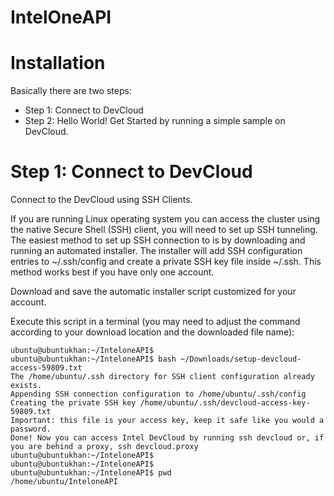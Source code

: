 # IntelOneAPI



# Installation
Basically there are two steps:

- Step 1: Connect to DevCloud
- Step 2: Hello World! Get Started by running a simple sample on DevCloud.

# Step 1: Connect to DevCloud
Connect to the DevCloud using SSH Clients.

If you are running Linux operating system you can access the cluster using the native Secure Shell (SSH) client, you will need to set up SSH tunneling. The easiest method to set up SSH connection to is by downloading and running an automated installer. The installer will add SSH configuration entries to ~/.ssh/config and create a private SSH key file inside ~/.ssh. This method works best if you have only one account.

Download and save the automatic installer script customized for your account.

Execute this script in a terminal (you may need to adjust the command according to your download location and the downloaded file name):

 ``` 
ubuntu@ubuntukhan:~/InteloneAPI$ 
ubuntu@ubuntukhan:~/InteloneAPI$ bash ~/Downloads/setup-devcloud-access-59809.txt
The /home/ubuntu/.ssh directory for SSH client configuration already exists.
Appending SSH connection configuration to /home/ubuntu/.ssh/config
Creating the private SSH key /home/ubuntu/.ssh/devcloud-access-key-59809.txt
Important: this file is your access key, keep it safe like you would a password.
Done! Now you can access Intel DevCloud by running ssh devcloud or, if you are behind a proxy, ssh devcloud.proxy
ubuntu@ubuntukhan:~/InteloneAPI$ 
ubuntu@ubuntukhan:~/InteloneAPI$ 
ubuntu@ubuntukhan:~/InteloneAPI$ pwd
/home/ubuntu/InteloneAPI
``` 
